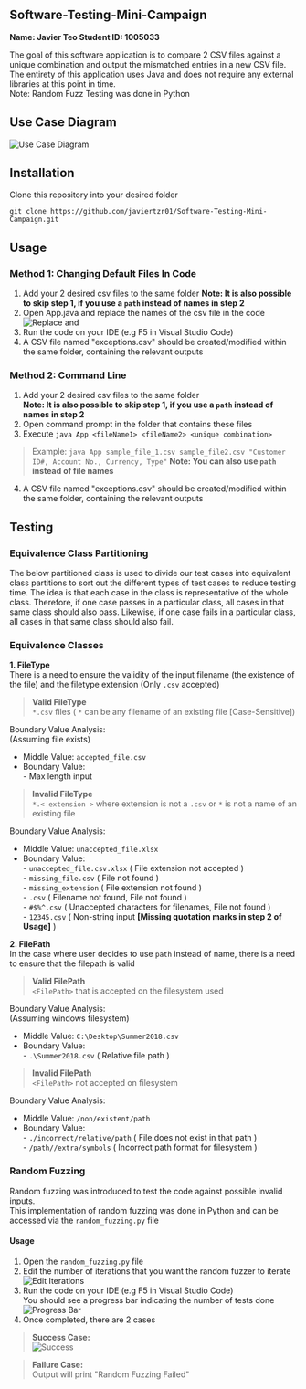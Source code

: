 
## Software-Testing-Mini-Campaign
**Name: Javier Teo
Student ID: 1005033**

The goal of this software application is to compare 2 CSV files against a unique combination and output the mismatched entries in a new CSV file.  
The entirety of this application uses Java and does not require any external libraries at this point in time.  
Note: Random Fuzz Testing was done in Python
## Use Case Diagram
![Use Case Diagram](https://i.imgur.com/Lhsx3r7.jpg)
## Installation
Clone this repository into your desired folder

`git clone https://github.com/javiertzr01/Software-Testing-Mini-Campaign.git`

## Usage
### Method 1: Changing Default Files In Code
1. Add your 2 desired csv files to the same folder
**Note: It is also possible to skip step 1, if you use a `path` instead of names in step 2**
2. Open App.java and replace the names of the csv file in the code
![Replace <Insert First CSV File Name> and <Insert Second CSV File Name>](https://i.imgur.com/ZUMZXhS.png)
3. Run the code on your IDE (e.g F5 in Visual Studio Code)
4.  A CSV file named "exceptions.csv" should be created/modified within the same folder, containing the relevant outputs

### Method 2: Command Line
1.  Add your 2 desired csv files to the same folder  
 **Note: It is also possible to skip step 1, if you use a  `path`  instead of names in step 2**
 2. Open command prompt in the folder that contains these files
 3. Execute `java App <fileName1> <fileName2> <unique combination>`
> Example: `java App sample_file_1.csv sample_file2.csv "Customer ID#, Account No., Currency, Type"`
>**Note: You can also use `path` instead of file names** 
4. A CSV file named "exceptions.csv" should be created/modified within the same folder, containing the relevant outputs
## Testing
### Equivalence Class Partitioning
The below partitioned class is used to divide our test cases into equivalent class partitions to sort out the different types of test cases to reduce testing time. The idea is that each case in the class is representative of the whole class. Therefore, if one case passes in a particular class, all cases in that same class should also pass. Likewise, if one case fails in a particular class, all cases in that same class should also fail.

### Equivalence Classes
 **1. FileType**  
 There is a need to ensure the validity of the input filename (the existence of the file) and the filetype extension (Only `.csv` accepted)  
> **Valid FileType**  
> `*.csv` files ( `*` can be any filename of an existing file [Case-Sensitive])  

Boundary Value Analysis:  
(Assuming file exists)  
 - Middle Value: `accepted_file.csv`  
 - Boundary Value:   
		-	Max length input  

> **Invalid FileType**  
> `*.< extension >` where extension is not a `.csv` or `*` is not a name of an existing file  

Boundary Value Analysis:  

 - Middle Value: `unaccepted_file.xlsx`  
 - Boundary Value:  
		 - `unaccepted_file.csv.xlsx` ( File extension not accepted )  
		 - `missing_file.csv` ( File not found )  
		 - `missing_extension` ( File extension not found )  
		 - `.csv` ( Filename not found, File not found )  
		 - `#$%^.csv` ( Unaccepted characters for filenames, File not found )  
		 - `12345.csv` ( Non-string input **[Missing quotation marks in step 2 of Usage]** )  

 **2. FilePath**   
 In the case where user decides to use `path` instead of name, there is a need to ensure that the filepath is valid  
> **Valid FilePath**  
> `<FilePath>` that is accepted on the filesystem used  

Boundary Value Analysis:  
(Assuming windows filesystem)  
 - Middle Value: `C:\Desktop\Summer2018.csv`  
 - Boundary Value:  
		 - `.\Summer2018.csv` ( Relative file path )  
> **Invalid FilePath**  
> `<FilePath>` not accepted on filesystem  
  
Boundary Value Analysis:  

 - Middle Value: `/non/existent/path`  
 - Boundary Value:  
		 - `./incorrect/relative/path` ( File does not exist in that path )  
		 - `/path//extra/symbols` ( Incorrect path format for filesystem )  
### Random Fuzzing  
Random fuzzing was introduced to test the code against possible invalid inputs.  
This implementation of random fuzzing was done in Python and can be accessed via the `random_fuzzing.py` file  

#### Usage  
1. Open the `random_fuzzing.py` file  
2. Edit the number of iterations that you want the random fuzzer to iterate  
![Edit Iterations](https://i.imgur.com/AiZgQdP.png)
3. Run the code on your IDE (e.g F5 in Visual Studio Code)  
You should see a progress bar indicating the number of tests done  
![Progress Bar](https://i.imgur.com/HdLztMj.png)
4. Once completed, there are 2 cases  
> **Success Case:**  
> ![Success](https://i.imgur.com/i89rW8u.png)

> **Failure Case:**  
> Output will print "Random Fuzzing Failed"  

